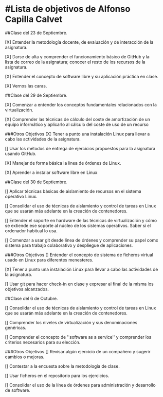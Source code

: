 #Lista de objetivos de Alfonso Capilla Calvet
============================

##Clase del 23 de Septiembre.

[X] Entender la metodología docente, de evaluación y de interacción de la asignatura.

[X] Darse de alta y comprender el funcionamiento básico de GitHub y la lista de correo de la asignatura; conocer el resto de los recursos de la asignatura.

[X] Entender el concepto de software libre y su aplicación práctica en clase.

[X] Vernos las caras.

##Clase del 29 de Septiembre.

[X] Comenzar a entender los conceptos fundamentales relacionados con la virtualización.

[X] Comprender las técnicas de cálculo del coste de amortización de un equipo informático y aplicarlo al cálculo del coste de uso de un recurso

###Otros Objetivos
[X] Tener a punto una instalación Linux para llevar a cabo las actividades de la asignatura.

[] Usar los métodos de entrega de ejercicios propuestos para la asignatura usando GitHub.

[X] Manejar de forma básica la línea de órdenes de Linux.

[X] Aprender a instalar software libre en Linux

##Clase del 30 de Septiembre.

[]  Aplicar técnicas básicas de aislamiento de recursos en el sistema operativo Linux.

[]  Consolidar el uso de técnicas de aislamiento y control de tareas en Linux que se usarán más adelante en la creación de contenedores.

[]  Entender el soporte en hardware de las técnicas de virtualización y cómo se extiende ese soporte al núcleo de los sistemas operativos. Saber si el ordenador habitual lo usa.

[]  Comenzar a usar git desde línea de órdenes y comprender su papel como sistema para trabajo colaborativo y despliegue de aplicaciones.

###Otros Objetivos
[] Entender el concepto de sistema de ficheros virtual usado en Linux para diferentes menesteres.

[X] Tener a punto una instalación Linux para llevar a cabo las actividades de la asignatura.

[]  Usar git para hacer check-in en clase y expresar al final de la misma los objetivos alcanzados.

##Clase del 6 de Octubre.

[]  Consolidar el uso de técnicas de aislamiento y control de tareas en Linux que se usarán más adelante en la creación de contenedores.

[]  Comprender los niveles de virtualización y sus denominaciones genéricas.

[]  Comprender el concepto de ''software as a service'' y comprender los criterios necesarios para su elección.

###Otros Objetivos
[]  Revisar algún ejercicio de un compañero y sugerir cambios o mejoras.

[]  Contestar a la encuesta sobre la metodología de clase.

[]  Usar ficheros en el repositorio para los ejercicios.

[]  Consolidar el uso de la línea de órdenes para administración y desarrollo de software.
